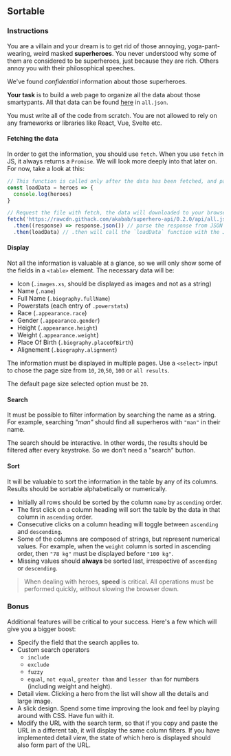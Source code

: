 ## Sortable

### Instructions

You are a villain and your dream is to get rid of those annoying, yoga-pant-wearing, weird masked **superheroes**.
You never understood why some of them are considered to be superheroes, just because they are rich. Others annoy you with their philosophical speeches.

We've found _confidential_ information about those superheroes.

**Your task** is to build a web page to organize all the data about those smartypants. All that data can be found [here](https://rawcdn.githack.com/akabab/superhero-api/0.2.0/api/all.json) in `all.json`.

You must write all of the code from scratch. You are not allowed to rely on any frameworks or libraries like React, Vue, Svelte etc.

#### Fetching the data
In order to get the information, you should use `fetch`.
When you use `fetch` in JS, it always returns a `Promise`. We will look more deeply into that later on. For now, take a look at this:

```js
// This function is called only after the data has been fetched, and parsed.
const loadData = heroes => {
  console.log(heroes)
}

// Request the file with fetch, the data will downloaded to your browser cache.
fetch('https://rawcdn.githack.com/akabab/superhero-api/0.2.0/api/all.json')
  .then((response) => response.json()) // parse the response from JSON
  .then(loadData) // .then will call the `loadData` function with the JSON value.
```

#### Display

Not all the information is valuable at a glance, so we will only show some of the fields in a `<table>` element. The necessary data will be:

- Icon (`.images.xs`, should be displayed as images and not as a string)
- Name (`.name`)
- Full Name (`.biography.fullName`)
- Powerstats (each entry of `.powerstats`)
- Race (`.appearance.race`)
- Gender (`.appearance.gender`)
- Height (`.appearance.height`)
- Weight (`.appearance.weight`)
- Place Of Birth (`.biography.placeOfBirth`)
- Alignement (`.biography.alignment`)

The information must be displayed in multiple pages. Use a `<select>` input to chose the page size from `10`, `20`,`50`, `100` or `all results`.

The default page size selected option must be `20`.

#### Search

It must be possible to filter information by searching the name as a string. For example, searching _"man"_ should find all superheros with `"man"` in their name.

The search should be interactive. In other words, the results should be filtered after every keystroke. So we don't need a "search" button.

#### Sort

It will be valuable to sort the information in the table by any of its columns. Results should be sortable alphabetically or numerically.

- Initially all rows should be sorted by the column `name` by `ascending` order.
- The first click on a column heading will sort the table by the data in that column in `ascending` order.
- Consecutive clicks on a column heading will toggle between `ascending` and `descending`.
- Some of the columns are composed of strings, but represent numerical values. For example, when the `weight` column is sorted in ascending order, then `"78 kg"` must be displayed before `"100 kg"`.
- Missing values should **always** be sorted last, irrespective of `ascending` or `descending`.

> When dealing with heroes, **speed** is critical. All operations must be performed quickly, without slowing the browser down.

### Bonus

Additional features will be critical to your success. Here's a few which will give you a bigger boost:

- Specify the field that the search applies to.
- Custom search operators
  - `include`
  - `exclude`
  - `fuzzy`
  - `equal`, `not equal`, `greater than` and  `lesser than` for numbers (including weight and height).
- Detail view. Clicking a hero from the list will show all the details and large image.
- A slick design. Spend some time improving the look and feel by playing around with CSS. Have fun with it.
- Modify the URL with the search term, so that if you copy and paste the URL in a different tab, it will display the same column filters. If you have implemented detail view, the state of which hero is displayed should also form part of the URL.